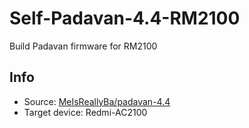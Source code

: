 # Self-Padavan-4.4-RM2100
Build Padavan firmware for RM2100

## Info
- Source: [MeIsReallyBa/padavan-4.4](https://github.com/MeIsReallyBa/padavan-4.4)
- Target device: Redmi-AC2100

